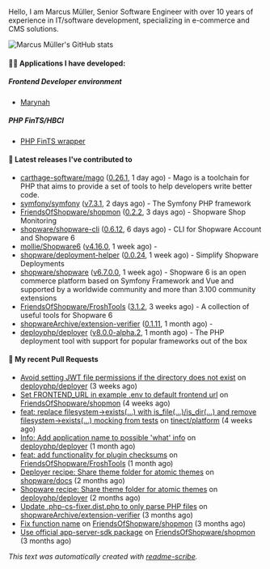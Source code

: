 Hello, I am Marcus Müller, Senior Software Engineer with over 10 years of experience in IT/software development, specializing in e-commerce and CMS solutions.

![Marcus Müller's GitHub stats](https://github-readme-stats-six-peach-60.vercel.app/api?username=M-arcus&show=reviews,prs_merged,prs_merged_percentage&show_icons=true&rank_icon=default&number_format=long&disable_animations=true&cache_seconds=86400)

#### 👨‍💻 Applications I have developed:

##### Frontend Developer environment
- [Marynah](https://github.com/M-arcus/Marynah)

##### PHP FinTS/HBCI
- [PHP FinTS wrapper](https://github.com/M-arcus/php-fints-wrapper)

#### 🔭 Latest releases I've contributed to

- [carthage-software/mago](https://github.com/carthage-software/mago) ([0.26.1](https://github.com/carthage-software/mago/releases/tag/0.26.1), 1 day ago) - Mago is a toolchain for PHP that aims to provide a set of tools to help developers write better code.
- [symfony/symfony](https://github.com/symfony/symfony) ([v7.3.1](https://github.com/symfony/symfony/releases/tag/v7.3.1), 2 days ago) - The Symfony PHP framework
- [FriendsOfShopware/shopmon](https://github.com/FriendsOfShopware/shopmon) ([0.2.2](https://github.com/FriendsOfShopware/shopmon/releases/tag/0.2.2), 3 days ago) - Shopware Shop Monitoring
- [shopware/shopware-cli](https://github.com/shopware/shopware-cli) ([0.6.12](https://github.com/shopware/shopware-cli/releases/tag/0.6.12), 6 days ago) - CLI for Shopware Account and Shopware 6
- [mollie/Shopware6](https://github.com/mollie/Shopware6) ([v4.16.0](https://github.com/mollie/Shopware6/releases/tag/v4.16.0), 1 week ago) - 
- [shopware/deployment-helper](https://github.com/shopware/deployment-helper) ([0.0.24](https://github.com/shopware/deployment-helper/releases/tag/0.0.24), 1 week ago) - Simplify Shopware Deployments
- [shopware/shopware](https://github.com/shopware/shopware) ([v6.7.0.0](https://github.com/shopware/shopware/releases/tag/v6.7.0.0), 1 week ago) - Shopware 6 is an open commerce platform based on Symfony Framework and Vue and supported by a worldwide community and more than 3.100 community extensions
- [FriendsOfShopware/FroshTools](https://github.com/FriendsOfShopware/FroshTools) ([3.1.2](https://github.com/FriendsOfShopware/FroshTools/releases/tag/3.1.2), 3 weeks ago) - A collection of useful tools for Shopware 6
- [shopwareArchive/extension-verifier](https://github.com/shopwareArchive/extension-verifier) ([0.1.11](https://github.com/shopwareArchive/extension-verifier/releases/tag/0.1.11), 1 month ago) - 
- [deployphp/deployer](https://github.com/deployphp/deployer) ([v8.0.0-alpha.2](https://github.com/deployphp/deployer/releases/tag/v8.0.0-alpha.2), 1 month ago) - The PHP deployment tool with support for popular frameworks out of the box

#### 🔨 My recent Pull Requests

- [Avoid setting JWT file permissions if the directory does not exist](https://github.com/deployphp/deployer/pull/4077) on [deployphp/deployer](https://github.com/deployphp/deployer) (3 weeks ago)
- [Set FRONTEND_URL in example .env to default frontend url](https://github.com/FriendsOfShopware/shopmon/pull/446) on [FriendsOfShopware/shopmon](https://github.com/FriendsOfShopware/shopmon) (4 weeks ago)
- [feat: replace filesystem-&gt;exists(...) with is_file(...)/is_dir(...) and remove filesystem-&gt;exists(...) mocking from tests](https://github.com/tinect/platform/pull/1) on [tinect/platform](https://github.com/tinect/platform) (4 weeks ago)
- [Info: Add application name to possible &#39;what&#39; info](https://github.com/deployphp/deployer/pull/4075) on [deployphp/deployer](https://github.com/deployphp/deployer) (1 month ago)
- [feat: add functionality for plugin checksums](https://github.com/FriendsOfShopware/FroshTools/pull/344) on [FriendsOfShopware/FroshTools](https://github.com/FriendsOfShopware/FroshTools) (1 month ago)
- [Deployer recipe: Share theme folder for atomic themes](https://github.com/shopware/docs/pull/1759) on [shopware/docs](https://github.com/shopware/docs) (2 months ago)
- [Shopware recipe: Share theme folder for atomic themes](https://github.com/deployphp/deployer/pull/4059) on [deployphp/deployer](https://github.com/deployphp/deployer) (2 months ago)
- [Update .php-cs-fixer.dist.php to only parse PHP files](https://github.com/shopwareArchive/extension-verifier/pull/38) on [shopwareArchive/extension-verifier](https://github.com/shopwareArchive/extension-verifier) (3 months ago)
- [Fix function name](https://github.com/FriendsOfShopware/shopmon/pull/408) on [FriendsOfShopware/shopmon](https://github.com/FriendsOfShopware/shopmon) (3 months ago)
- [Use official app-server-sdk package](https://github.com/FriendsOfShopware/shopmon/pull/406) on [FriendsOfShopware/shopmon](https://github.com/FriendsOfShopware/shopmon) (3 months ago)

*This text was automatically created with [readme-scribe](https://github.com/muesli/readme-scribe).*

